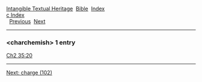 [Intangible Textual Heritage](../../index)  [Bible](../index) 
[Index](index)   
[c Index](_c_)  
  [Previous](c02044)  [Next](c02046) 

------------------------------------------------------------------------

### &lt;charchemish&gt; 1 entry

[Ch2 35:20](../kjv/ch2035.htm#020)  

------------------------------------------------------------------------

[Next: charge (102)](c02046)
